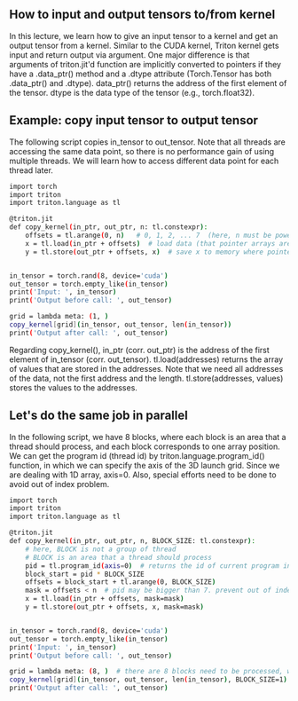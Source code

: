 ## How to input and output tensors to/from kernel
In this lecture, we learn how to give an input tensor to a kernel and get an output tensor from a kernel.
Similar to the CUDA kernel, Triton kernel gets input and return output via argument.
One major difference is that arguments of triton.jit'd function are implicitly converted to pointers if they have a .data_ptr() method and a .dtype attribute (Torch.Tensor has both .data_ptr() and .dtype). data_ptr() returns the address of the first element of the tensor. dtype is the data type of the tensor (e.g., torch.float32). 


## Example: copy input tensor to output tensor
The following script copies in_tensor to out_tensor. Note that all threads are accessing the same data point, so there is no performance gain of using multiple threads. We will learn how to access different data point for each thread later.

```bash
import torch
import triton
import triton.language as tl

@triton.jit
def copy_kernel(in_ptr, out_ptr, n: tl.constexpr):
    offsets = tl.arange(0, n)   # 0, 1, 2, ... 7  (here, n must be power of 2 for tl.range)
    x = tl.load(in_ptr + offsets)  # load data (that pointer arrays are pointing) to x
    y = tl.store(out_ptr + offsets, x)  # save x to memory where pointer arrays are pointing


in_tensor = torch.rand(8, device='cuda')
out_tensor = torch.empty_like(in_tensor)
print('Input: ', in_tensor)
print('Output before call: ', out_tensor)

grid = lambda meta: (1, )
copy_kernel[grid](in_tensor, out_tensor, len(in_tensor))
print('Output after call: ', out_tensor)
```

Regarding copy_kernel(), in_ptr (corr. out_ptr) is the address of the first element of in_tensor (corr. out_tensor). tl.load(addresses) returns the array of values that are stored in the addresses. Note that we need all addresses of the data, not the first address and the length. tl.store(addresses, values) stores the values to the addresses.


## Let's do the same job in parallel
In the following script, we have 8 blocks, where each block is an area that a thread should process, and each block corresponds to one array position. We can get the program id (thread id) by triton.language.program_id() function, in which we can specify the axis of the 3D launch grid. Since we are dealing with 1D array, axis=0. Also, special efforts need to be done to avoid out of index problem. 

```bash
import torch
import triton
import triton.language as tl

@triton.jit
def copy_kernel(in_ptr, out_ptr, n, BLOCK_SIZE: tl.constexpr):
    # here, BLOCK is not a group of thread
    # BLOCK is an area that a thread should process
    pid = tl.program_id(axis=0)  # returns the id of current program instance
    block_start = pid * BLOCK_SIZE
    offsets = block_start + tl.arange(0, BLOCK_SIZE)
    mask = offsets < n  # pid may be bigger than 7. prevent out of index.
    x = tl.load(in_ptr + offsets, mask=mask)
    y = tl.store(out_ptr + offsets, x, mask=mask)


in_tensor = torch.rand(8, device='cuda')
out_tensor = torch.empty_like(in_tensor)
print('Input: ', in_tensor)
print('Output before call: ', out_tensor)

grid = lambda meta: (8, )  # there are 8 blocks need to be processed, where 1 block is 1 position.
copy_kernel[grid](in_tensor, out_tensor, len(in_tensor), BLOCK_SIZE=1)
print('Output after call: ', out_tensor)
```
